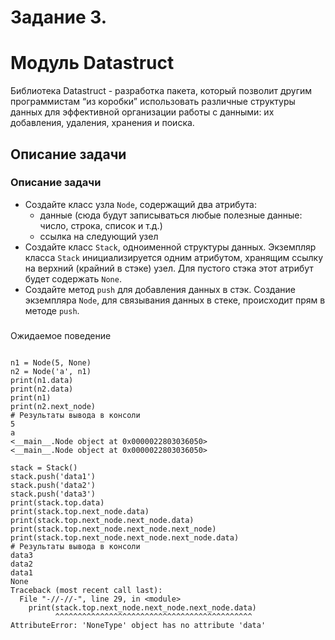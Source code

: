 # Задание 3.
# Модуль Datastruct

<aside>
Библиотека Datastruct - разработка пакета, который позволит другим программистам “из коробки” использовать различные структуры данных для эффективной организации работы с данными: их добавления, удаления, хранения и поиска.

</aside>

## Описание задачи

### Описание задачи

- Создайте класс узла `Node`, содержащий два атрибута:
    - данные 
    (сюда будут записываться любые полезные данные: число, строка, список и т.д.)
    - ссылка на следующий узел
- Создайте класс `Stack`, одноименной структуры данных. 
Экземпляр класса `Stack` инициализируется одним атрибутом, хранящим ссылку на верхний (крайний в стэке) узел. Для пустого стэка этот атрибут будет содержать `None`.
- Создайте метод `push` для добавления данных в стэк. 
Создание экземпляра `Node`, для связывания данных в стеке, происходит прям в методе `push`.

###
Ожидаемое поведение
```commandline

n1 = Node(5, None)
n2 = Node('a', n1)
print(n1.data)
print(n2.data)
print(n1)
print(n2.next_node)
# Результаты вывода в консоли
5
a
<__main__.Node object at 0x0000022803036050>
<__main__.Node object at 0x0000022803036050>

stack = Stack()
stack.push('data1')
stack.push('data2')
stack.push('data3')
print(stack.top.data)
print(stack.top.next_node.data)
print(stack.top.next_node.next_node.data)
print(stack.top.next_node.next_node.next_node)
print(stack.top.next_node.next_node.next_node.data)
# Результаты вывода в консоли
data3
data2
data1
None
Traceback (most recent call last):
  File "-//-//-", line 29, in <module>
    print(stack.top.next_node.next_node.next_node.data)
          ^^^^^^^^^^^^^^^^^^^^^^^^^^^^^^^^^^^^^^^^^^^^
AttributeError: 'NoneType' object has no attribute 'data'
```